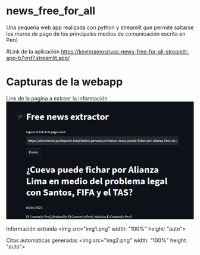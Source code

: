 # news_free_for_all
Una pequeña web app realizada con python y streamlit que permite saltarse los muros de pago de los principales medios de comunicación escrita en Perú

#Link de la aplicación
https://kevinramosrivas-news-free-for-all-streamlit-app-b7vrd7.streamlit.app/

# Capturas de la webapp

<div width="100%" height="100%">
  Link de la pagina a extraer la información
  <img src="img0.png"  width: "100%" height: "auto">

  Información extraida
  <img src="img1.png" width: "100%" height: "auto">

  Citas automáticas generadas
  <img src="img2.png" width: "100%" height: "auto">
</div>
